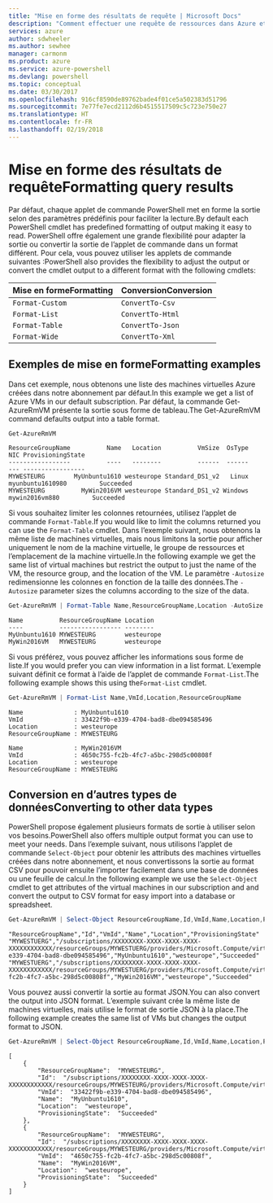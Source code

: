 ```yaml
---
title: "Mise en forme des résultats de requête | Microsoft Docs"
description: "Comment effectuer une requête de ressources dans Azure et mettre en forme les résultats."
services: azure
author: sdwheeler
ms.author: sewhee
manager: carmonm
ms.product: azure
ms.service: azure-powershell
ms.devlang: powershell
ms.topic: conceptual
ms.date: 03/30/2017
ms.openlocfilehash: 916cf8590de89762bade4f01ce5a502383d51796
ms.sourcegitcommit: 7e77fe7ecd2112d6b4515517509c5c723e750e27
ms.translationtype: HT
ms.contentlocale: fr-FR
ms.lasthandoff: 02/19/2018
---
```

# <a name="formatting-query-results"></a><span data-ttu-id="3831f-103">Mise en forme des résultats de requête</span><span class="sxs-lookup"><span data-stu-id="3831f-103">Formatting query results</span></span>

<span data-ttu-id="3831f-104">Par défaut, chaque applet de commande PowerShell met en forme la sortie selon des paramètres prédéfinis pour faciliter la lecture.</span><span class="sxs-lookup"><span data-stu-id="3831f-104">By default each PowerShell cmdlet has predefined formatting of output making it easy to read.</span></span>  <span data-ttu-id="3831f-105">PowerShell offre également une grande flexibilité pour adapter la sortie ou convertir la sortie de l’applet de commande dans un format différent. Pour cela, vous pouvez utiliser les applets de commande suivantes :</span><span class="sxs-lookup"><span data-stu-id="3831f-105">PowerShell also provides the flexibility to adjust the output or convert the cmdlet output to a different format with the following cmdlets:</span></span>

| <span data-ttu-id="3831f-106">Mise en forme</span><span class="sxs-lookup"><span data-stu-id="3831f-106">Formatting</span></span>      | <span data-ttu-id="3831f-107">Conversion</span><span class="sxs-lookup"><span data-stu-id="3831f-107">Conversion</span></span>       |
|-----------------|------------------|
| `Format-Custom` | `ConvertTo-Csv`  |
| `Format-List`   | `ConvertTo-Html` |
| `Format-Table`  | `ConvertTo-Json` |
| `Format-Wide`   | `ConvertTo-Xml`  |

## <a name="formatting-examples"></a><span data-ttu-id="3831f-108">Exemples de mise en forme</span><span class="sxs-lookup"><span data-stu-id="3831f-108">Formatting examples</span></span>

<span data-ttu-id="3831f-109">Dans cet exemple, nous obtenons une liste des machines virtuelles Azure créées dans notre abonnement par défaut.</span><span class="sxs-lookup"><span data-stu-id="3831f-109">In this example we get a list of Azure VMs in our default subscription.</span></span>  <span data-ttu-id="3831f-110">Par défaut, la commande Get-AzureRmVM présente la sortie sous forme de tableau.</span><span class="sxs-lookup"><span data-stu-id="3831f-110">The Get-AzureRmVM command defaults output into a table format.</span></span>

```powershell
Get-AzureRmVM
```

```
ResourceGroupName          Name   Location          VmSize  OsType              NIC ProvisioningState
-----------------          ----   --------          ------  ------              --- -----------------
MYWESTEURG        MyUnbuntu1610 westeurope Standard_DS1_v2   Linux myunbuntu1610980         Succeeded
MYWESTEURG          MyWin2016VM westeurope Standard_DS1_v2 Windows   mywin2016vm880         Succeeded
```

<span data-ttu-id="3831f-111">Si vous souhaitez limiter les colonnes retournées, utilisez l’applet de commande `Format-Table`.</span><span class="sxs-lookup"><span data-stu-id="3831f-111">If you would like to limit the columns returned you can use the `Format-Table` cmdlet.</span></span> <span data-ttu-id="3831f-112">Dans l’exemple suivant, nous obtenons la même liste de machines virtuelles, mais nous limitons la sortie pour afficher uniquement le nom de la machine virtuelle, le groupe de ressources et l’emplacement de la machine virtuelle.</span><span class="sxs-lookup"><span data-stu-id="3831f-112">In the following example we get the same list of virtual machines but restrict the output to just the name of the VM, the resource group, and the location of the VM.</span></span>  <span data-ttu-id="3831f-113">Le paramètre `-Autosize` redimensionne les colonnes en fonction de la taille des données.</span><span class="sxs-lookup"><span data-stu-id="3831f-113">The `-Autosize` parameter sizes the columns according to the size of the data.</span></span>

```powershell
Get-AzureRmVM | Format-Table Name,ResourceGroupName,Location -AutoSize
```

```
Name          ResourceGroupName Location
----          ----------------- --------
MyUnbuntu1610 MYWESTEURG        westeurope
MyWin2016VM   MYWESTEURG        westeurope
```

<span data-ttu-id="3831f-114">Si vous préférez, vous pouvez afficher les informations sous forme de liste.</span><span class="sxs-lookup"><span data-stu-id="3831f-114">If you would prefer you can view information in a list format.</span></span> <span data-ttu-id="3831f-115">L’exemple suivant définit ce format à l’aide de l’applet de commande `Format-List`.</span><span class="sxs-lookup"><span data-stu-id="3831f-115">The following example shows this using the`Format-List` cmdlet.</span></span>

```powershell
Get-AzureRmVM | Format-List Name,VmId,Location,ResourceGroupName
```

```
Name              : MyUnbuntu1610
VmId              : 33422f9b-e339-4704-bad8-dbe094585496
Location          : westeurope
ResourceGroupName : MYWESTEURG

Name              : MyWin2016VM
VmId              : 4650c755-fc2b-4fc7-a5bc-298d5c00808f
Location          : westeurope
ResourceGroupName : MYWESTEURG
```

## <a name="converting-to-other-data-types"></a><span data-ttu-id="3831f-116">Conversion en d’autres types de données</span><span class="sxs-lookup"><span data-stu-id="3831f-116">Converting to other data types</span></span>

<span data-ttu-id="3831f-117">PowerShell propose également plusieurs formats de sortie à utiliser selon vos besoins.</span><span class="sxs-lookup"><span data-stu-id="3831f-117">PowerShell also offers multiple output format you can use to meet your needs.</span></span>  <span data-ttu-id="3831f-118">Dans l’exemple suivant, nous utilisons l’applet de commande `Select-Object` pour obtenir les attributs des machines virtuelles créées dans notre abonnement, et nous convertissons la sortie au format CSV pour pouvoir ensuite l’importer facilement dans une base de données ou une feuille de calcul.</span><span class="sxs-lookup"><span data-stu-id="3831f-118">In the following example we use the `Select-Object` cmdlet to get attributes of the virtual machines in our subscription and and convert the output to CSV format for easy import into a database or spreadsheet.</span></span>

```powershell
Get-AzureRmVM | Select-Object ResourceGroupName,Id,VmId,Name,Location,ProvisioningState | ConvertTo-Csv -NoTypeInformation
```

```
"ResourceGroupName","Id","VmId","Name","Location","ProvisioningState"
"MYWESTUERG","/subscriptions/XXXXXXXX-XXXX-XXXX-XXXX-XXXXXXXXXXXX/resourceGroups/MYWESTUERG/providers/Microsoft.Compute/virtualMachines/MyUnbuntu1610","33422f9b-e339-4704-bad8-dbe094585496","MyUnbuntu1610","westeurope","Succeeded"
"MYWESTUERG","/subscriptions/XXXXXXXX-XXXX-XXXX-XXXX-XXXXXXXXXXXX/resourceGroups/MYWESTUERG/providers/Microsoft.Compute/virtualMachines/MyWin2016VM","4650c755-fc2b-4fc7-a5bc-298d5c00808f","MyWin2016VM","westeurope","Succeeded"
```

<span data-ttu-id="3831f-119">Vous pouvez aussi convertir la sortie au format JSON.</span><span class="sxs-lookup"><span data-stu-id="3831f-119">You can also convert the output into JSON format.</span></span>  <span data-ttu-id="3831f-120">L’exemple suivant crée la même liste de machines virtuelles, mais utilise le format de sortie JSON à la place.</span><span class="sxs-lookup"><span data-stu-id="3831f-120">The following example creates the same list of VMs but changes the output format to JSON.</span></span>

```powershell
Get-AzureRmVM | Select-Object ResourceGroupName,Id,VmId,Name,Location,ProvisioningState | ConvertTo-Json
```

```
[
    {
        "ResourceGroupName":  "MYWESTEURG",
        "Id":  "/subscriptions/XXXXXXXX-XXXX-XXXX-XXXX-XXXXXXXXXXXX/resourceGroups/MYWESTEURG/providers/Microsoft.Compute/virtualMachines/MyUnbuntu1610",
        "VmId":  "33422f9b-e339-4704-bad8-dbe094585496",
        "Name":  "MyUnbuntu1610",
        "Location":  "westeurope",
        "ProvisioningState":  "Succeeded"
    },
    {
        "ResourceGroupName":  "MYWESTEURG",
        "Id":  "/subscriptions/XXXXXXXX-XXXX-XXXX-XXXX-XXXXXXXXXXXX/resourceGroups/MYWESTEURG/providers/Microsoft.Compute/virtualMachines/MyWin2016VM",
        "VmId":  "4650c755-fc2b-4fc7-a5bc-298d5c00808f",
        "Name":  "MyWin2016VM",
        "Location":  "westeurope",
        "ProvisioningState":  "Succeeded"
    }
]
```
